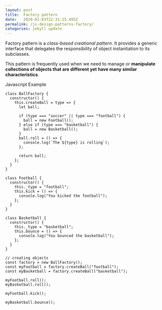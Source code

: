 ```yaml
---
layout: post
title:  Factory pattern
date:   2020-01-03T22:31:15.495Z
permalink: /js-design-patterns-factory/
categories: jekyll update
---
```

Factory pattern is a *class-based creational pattern*. It provides a generic interface that delegates the responsibility of object instantiation to its subclasses.

This pattern is frequently used when we need to manage or **manipulate collections of objects that are different yet have many similar characteristics**.

Javascript Example
```
class BallFactory {
  constructor() {
    this.createBall = type => {
      let ball;

      if (type === "soccer" || type === "football") {
        ball = new Football();
      } else if (type === "basketball") {
        ball = new Basketball();
      }
      ball.roll = () => {
        console.log(`The ${type} is rolling`);
      };

      return ball;
    };
  }
}

class Football {
  constructor() {
    this._type = "football";
    this.kick = () => {
      console.log("You kicked the football");
    };
  }
}

class Basketball {
  constructor() {
    this._type = "basketball";
    this.bounce = () => {
      console.log("You bounced the basketball");
    };
  }
}

// creating objects
const factory = new BallFactory();
const myFootball = factory.createBall("football");
const myBasketball = factory.createBall("basketball");

myFootball.roll();
myBasketball.roll();

myFootball.kick();

myBasketball.bounce();
```